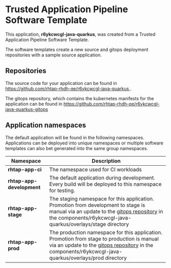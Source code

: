 # Trusted Application Pipeline Software Template

This application, **r6ykcwcgl-java-quarkus**, was created from a Trusted Application Pipeline Software Template.

The software templates create a new source and gitops deployment repositories with a sample source application. 

## Repositories

The source code for your application can be found in [https://github.com/rhtap-rhdh-qe/r6ykcwcgl-java-quarkus ](https://github.com/rhtap-rhdh-qe/r6ykcwcgl-java-quarkus ).
 
The gitops repository, which contains the kubernetes manifests for the application can be found in 
[https://github.com/rhtap-rhdh-qe/r6ykcwcgl-java-quarkus-gitops ](https://github.com/rhtap-rhdh-qe/r6ykcwcgl-java-quarkus-gitops ) 

## Application namespaces 

The default application will be found in the following namespaces. Applications can be deployed into unique namespaces or multiple software templates can also bet generated into the same group namespaces.  

|  Namespace   |  Description   |  
| -------- | -------- |
| **rhtap-app-ci** | The namespace used for CI workloads |
| **rhtap-app-development** | The default application during development. Every build will be deployed to this namespace for testing. |
| **rhtap-app-stage** | The staging namespace for this application. Promotion from development to stage is manual via an update to the [gitops repository](https://github.com/rhtap-rhdh-qe/r6ykcwcgl-java-quarkus-gitops ) in the components/r6ykcwcgl-java-quarkus/overlays/stage directory |
| **rhtap-app-prod** | The production namespace for this application. Promotion from stage to production is manual via an update to the [gitops repository](https://github.com/rhtap-rhdh-qe/r6ykcwcgl-java-quarkus-gitops ) in the components/r6ykcwcgl-java-quarkus/overlays/prod directory |